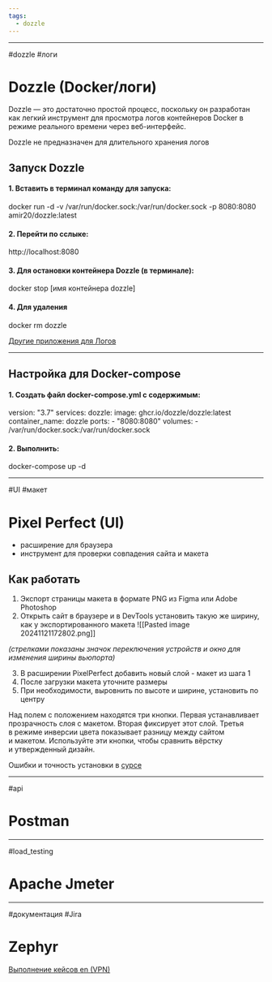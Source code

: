```yaml
---
tags:
  - dozzle
---
```


---
#dozzle #логи
# Dozzle (Docker/логи)

Dozzle — это достаточно простой процесс, поскольку он разработан как легкий инструмент для просмотра логов контейнеров Docker в режиме реального времени через веб-интерфейс.

Dozzle не предназначен для длительного хранения логов
## Запуск Dozzle

#### 1. Вставить в терминал команду для запуска:

docker run -d -v /var/run/docker.sock:/var/run/docker.sock -p 8080:8080 amir20/dozzle:latest
#### 2. Перейти по сслыке:

http://localhost:8080
#### 3. Для остановки контейнера Dozzle (в терминале):

docker stop [имя контейнера dozzle]
#### 4. Для удаления

docker rm dozzle

[Другие приложения для Логов](Logs.md#Инструменты%20для%20анализа%20логов)

---

## Настройка для Docker-compose

#### 1. Создать файл docker-compose.yml с содержимым:

version: "3.7"
services:
  dozzle:
    image: ghcr.io/dozzle/dozzle:latest
    container_name: dozzle
    ports:
      - "8080:8080"
    volumes:
      - /var/run/docker.sock:/var/run/docker.sock

#### 2. Выполнить:

docker-compose up -d

---

#UI #макет
# Pixel Perfect (UI)

- расширение для браузера
- инструмент для проверки совпадения сайта и макета

## Как работать

1. Экспорт страницы макета в формате PNG из Figma или Adobe Photoshop
2. Открыть сайт в браузере и в DevTools установить такую же ширину, как у экспортированного макета
![[Pasted image 20241121172802.png]]

*(стрелками показаны значок переключения устройств и окно для изменения ширины вьюпорта)*

3. В расширении PixelPerfect добавить новый слой - макет из шага 1
4. После загрузки макета уточните размеры 
5. При необходимости, выровнить по высоте и ширине, установить по центру

Над полем с положением находятся три кнопки. Первая устанавливает прозрачность слоя с макетом. Вторая фиксирует этот слой. Третья в режиме инверсии цвета показывает разницу между сайтом и макетом. Используйте эти кнопки, чтобы сравнить вёрстку и утвержденный дизайн.

Ошибки и точность установки в [сурсе](https://htmlacademy.ru/blog/css/pixel-perfect)

---
#api 
# Postman


---
#load_testing
# Apache Jmeter


---
#документация #Jira
# Zephyr







[Выполнение кейсов en (VPN)](https://support.smartbear.com/zephyr-scale-cloud/docs/en/test-cases/executing-a-single-test-case.html)
